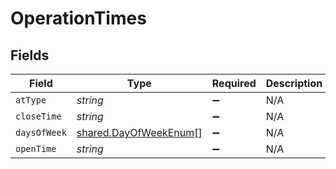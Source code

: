 # OperationTimes


## Fields

| Field                                                          | Type                                                           | Required                                                       | Description                                                    | Example                                                        |
| -------------------------------------------------------------- | -------------------------------------------------------------- | -------------------------------------------------------------- | -------------------------------------------------------------- | -------------------------------------------------------------- |
| `atType`                                                       | *string*                                                       | :heavy_minus_sign:                                             | N/A                                                            |                                                                |
| `closeTime`                                                    | *string*                                                       | :heavy_minus_sign:                                             | N/A                                                            | 06:00:00                                                       |
| `daysOfWeek`                                                   | [shared.DayOfWeekEnum](../../models/shared/dayofweekenum.md)[] | :heavy_minus_sign:                                             | N/A                                                            |                                                                |
| `openTime`                                                     | *string*                                                       | :heavy_minus_sign:                                             | N/A                                                            | 45900                                                          |